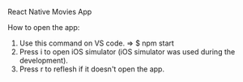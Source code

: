 React Native Movies App

How to open the app:
1. Use this command on VS code. => $ npm start
2. Press i to open iOS simulator (iOS simulator was used during the development).
3. Press r to reflesh if it doesn't open the app.
